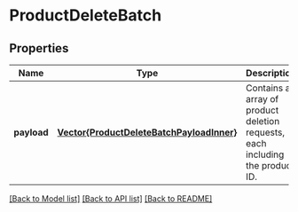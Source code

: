# ProductDeleteBatch


## Properties
Name | Type | Description | Notes
------------ | ------------- | ------------- | -------------
**payload** | [**Vector{ProductDeleteBatchPayloadInner}**](ProductDeleteBatchPayloadInner.md) | Contains an array of product deletion requests, each including the product ID. | [default to nothing]


[[Back to Model list]](../README.md#models) [[Back to API list]](../README.md#api-endpoints) [[Back to README]](../README.md)


